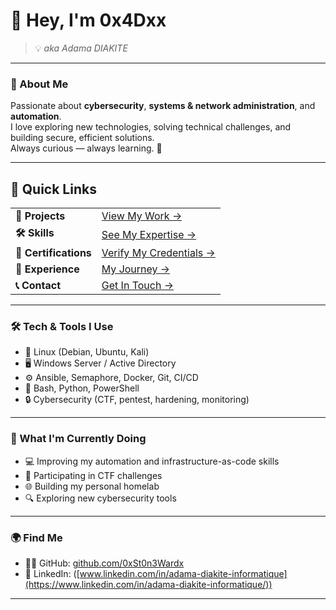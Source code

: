 # 👋 Hey, I'm 0x4Dxx

> 💡 _aka Adama DIAKITE_

---

### 🧠 About Me

Passionate about **cybersecurity**, **systems & network administration**, and **automation**.  
I love exploring new technologies, solving technical challenges, and building secure, efficient solutions.  
Always curious — always learning. 🚀

---

## 🎯 Quick Links

| | |
|-|-|
| **📂 Projects** | [View My Work →](projects.md) |
| **🛠️ Skills** | [See My Expertise →](skills.md) |
| **📜 Certifications** | [Verify My Credentials →](certifications.md) |
| **💼 Experience** | [My Journey →](experience.md) |
| **📞 Contact** | [Get In Touch →](contact.md) |

---

### 🛠️ Tech & Tools I Use

- 🐧 Linux (Debian, Ubuntu, Kali)
- 🖥️ Windows Server / Active Directory
- ⚙️ Ansible, Semaphore, Docker, Git, CI/CD
- 🧰 Bash, Python, PowerShell
- 🔒 Cybersecurity (CTF, pentest, hardening, monitoring)

---

### 🎯 What I'm Currently Doing

- 💻 Improving my automation and infrastructure-as-code skills  
- 🧩 Participating in CTF challenges  
- 🌐 Building my personal homelab  
- 🔍 Exploring new cybersecurity tools  

---

### 🌍 Find Me

- 🧑‍💻 GitHub: [github.com/0xSt0n3Wardx](https://github.com/0xSt0n3Wardx)
- 💼 LinkedIn: ([www.linkedin.com/in/adama-diakite-informatique](https://www.linkedin.com/in/adama-diakite-informatique/))


---


